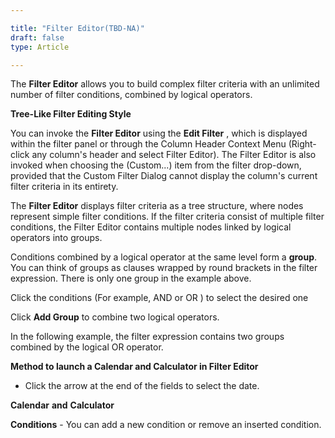 ```yaml
---

title: "Filter Editor(TBD-NA)"
draft: false
type: Article

---
```


The **Filter Editor** allows you to build complex filter criteria with an unlimited number of filter conditions, combined by logical operators.

**Tree-Like Filter Editing Style**

You can invoke the **Filter Editor** using the **Edit Filter** , which is displayed within the filter panel or through the Column Header Context Menu (Right-click any column's header and select Filter Editor). The Filter Editor is also invoked when choosing the (Custom...) item from the filter drop-down, provided that the Custom Filter Dialog cannot display the column's current filter criteria in its entirety.

The **Filter Editor** displays filter criteria as a tree structure, where nodes represent simple filter conditions. If the filter criteria consist of multiple filter conditions, the Filter Editor contains multiple nodes linked by logical operators into groups.

Conditions combined by a logical operator at the same level form a **group**. You can think of groups as clauses wrapped by round brackets in the filter expression. There is only one group in the example above.

Click the conditions (For example, AND or OR ) to select the desired one

Click **Add Group** to combine two logical operators.

In the following example, the filter expression contains two groups combined by the logical OR operator.

**Method to launch a Calendar and Calculator in Filter Editor**

- Click the arrow at the end of the fields to select the date.

**Calendar** **and** **Calculator**

**Conditions** - You can add a new condition or remove an inserted condition.




